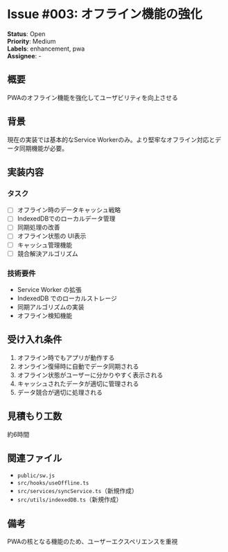 # Issue #003: オフライン機能の強化

**Status**: Open  
**Priority**: Medium  
**Labels**: enhancement, pwa  
**Assignee**: -  

## 概要
PWAのオフライン機能を強化してユーザビリティを向上させる

## 背景
現在の実装では基本的なService Workerのみ。より堅牢なオフライン対応とデータ同期機能が必要。

## 実装内容

### タスク
- [ ] オフライン時のデータキャッシュ戦略
- [ ] IndexedDBでのローカルデータ管理
- [ ] 同期処理の改善
- [ ] オフライン状態の UI表示
- [ ] キャッシュ管理機能
- [ ] 競合解決アルゴリズム

### 技術要件
- Service Worker の拡張
- IndexedDB でのローカルストレージ
- 同期アルゴリズムの実装
- オフライン検知機能

## 受け入れ条件
1. オフライン時でもアプリが動作する
2. オンライン復帰時に自動でデータ同期される
3. オフライン状態がユーザーに分かりやすく表示される
4. キャッシュされたデータが適切に管理される
5. データ競合が適切に処理される

## 見積もり工数
約6時間

## 関連ファイル
- `public/sw.js`
- `src/hooks/useOffline.ts`
- `src/services/syncService.ts`（新規作成）
- `src/utils/indexedDB.ts`（新規作成）

## 備考
PWAの核となる機能のため、ユーザーエクスペリエンスを重視